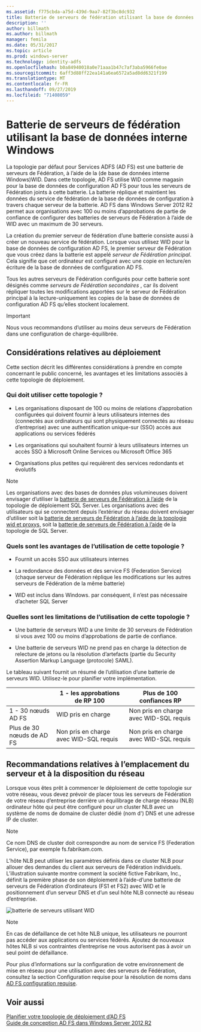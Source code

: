 ```yaml
---
ms.assetid: f775cbda-a75d-439d-9aa7-82f3bc8dc932
title: Batterie de serveurs de fédération utilisant la base de données interne Windows
description: ''
author: billmath
ms.author: billmath
manager: femila
ms.date: 05/31/2017
ms.topic: article
ms.prod: windows-server
ms.technology: identity-adfs
ms.openlocfilehash: b0a84940018a0e71aaa1b47c7af3aba5966fe0ae
ms.sourcegitcommit: 6aff3d88ff22ea141a6ea6572a5ad8dd6321f199
ms.translationtype: MT
ms.contentlocale: fr-FR
ms.lasthandoff: 09/27/2019
ms.locfileid: "71408059"
---
```

# <a name="federation-server-farm-using-wid"></a>Batterie de serveurs de fédération utilisant la base de données interne Windows

La topologie par défaut pour Services ADFS \(AD FS\) est une batterie de serveurs de Fédération, à l’aide de la \(de base de données interne Windows\)WID. Dans cette topologie, AD FS utilise WID comme magasin pour la base de données de configuration AD FS pour tous les serveurs de Fédération joints à cette batterie. La batterie réplique et maintient les données du service de fédération de la base de données de configuration à travers chaque serveur de la batterie. AD FS dans Windows Server 2012 R2 permet aux organisations avec 100 ou moins d’approbations de partie de confiance de configurer des batteries de serveurs de Fédération à l’aide de WID avec un maximum de 30 serveurs.  
  
La création du premier serveur de fédération d’une batterie consiste aussi à créer un nouveau service de fédération. Lorsque vous utilisez WID pour la base de données de configuration AD FS, le premier serveur de Fédération que vous créez dans la batterie est appelé *serveur de Fédération principal*. Cela signifie que cet ordinateur est configuré avec une copie en lecture\/en écriture de la base de données de configuration AD FS.  
  
Tous les autres serveurs de Fédération configurés pour cette batterie sont désignés comme *serveurs de Fédération secondaires* , car ils doivent répliquer toutes les modifications apportées sur le serveur de Fédération principal à la lecture\-uniquement les copies de la base de données de configuration AD FS qu’elles stockent localement.  
  
> [!IMPORTANT]  
> Nous vous recommandons d’utiliser au moins deux serveurs de Fédération dans une configuration de charge\-équilibrée.  
  
## <a name="deployment-considerations"></a>Considérations relatives au déploiement  
Cette section décrit les différentes considérations à prendre en compte concernant le public concerné, les avantages et les limitations associés à cette topologie de déploiement.  
  
### <a name="who-should-use-this-topology"></a>Qui doit utiliser cette topologie ?  
  
-   Les organisations disposant de 100 ou moins de relations d’approbation configurées qui doivent fournir à leurs utilisateurs internes des \(connectés aux ordinateurs qui sont physiquement connectés au réseau d’entreprise\) avec une authentification unique\-sur \(SSO\) accès aux applications ou services fédérés  
  
-   Les organisations qui souhaitent fournir à leurs utilisateurs internes un accès SSO à Microsoft Online Services ou Microsoft Office 365  
  
-   Organisations plus petites qui requièrent des services redondants et évolutifs  
  
> [!NOTE]  
> Les organisations avec des bases de données plus volumineuses doivent envisager d’utiliser la [batterie de serveurs de Fédération à l’aide](Federation-Server-Farm-Using-SQL-Server.md) de la topologie de déploiement SQL Server. Les organisations avec des utilisateurs qui se connectent depuis l’extérieur du réseau doivent envisager d’utiliser soit la [batterie de serveurs de Fédération à l’aide de la topologie wid et proxys,](Federation-Server-Farm-Using-WID-and-Proxies.md) soit la [batterie de serveurs de Fédération à l’aide](Federation-Server-Farm-Using-SQL-Server.md) de la topologie de SQL Server.  
  
### <a name="what-are-the-benefits-of-using-this-topology"></a>Quels sont les avantages de l’utilisation de cette topologie ?  
  
-   Fournit un accès SSO aux utilisateurs internes  
  
-   La redondance des données et des service FS (Federation Service) \(chaque serveur de Fédération réplique les modifications sur les autres serveurs de Fédération de la même batterie\)  
  
-   WID est inclus dans Windows. par conséquent, il n’est pas nécessaire d’acheter SQL Server  
  
### <a name="what-are-the-limitations-of-using-this-topology"></a>Quelles sont les limitations de l’utilisation de cette topologie ?  
  
-   Une batterie de serveurs WID a une limite de 30 serveurs de Fédération si vous avez 100 ou moins d’approbations de partie de confiance.  
  
-   Une batterie de serveurs WID ne prend pas en charge la détection de relecture de jetons ou la résolution d’artefacts \(partie du Security Assertion Markup Language \(protocole\) SAML\).  
  
Le tableau suivant fournit un résumé de l’utilisation d’une batterie de serveurs WID.  Utilisez-le pour planifier votre implémentation.  
  
|| 1 \- les approbations de RP 100 | Plus de 100 confiances RP |
| --- | --- | --- |
|1 \- 30 nœuds AD FS|WID pris en charge|Non pris en charge avec WID-SQL requis 
|Plus de 30 nœuds de AD FS|Non pris en charge avec WID-SQL requis|Non pris en charge avec WID-SQL requis  
  
## <a name="server-placement-and-network-layout-recommendations"></a>Recommandations relatives à l’emplacement du serveur et à la disposition du réseau  
Lorsque vous êtes prêt à commencer le déploiement de cette topologie sur votre réseau, vous devez prévoir de placer tous les serveurs de Fédération de votre réseau d’entreprise derrière un équilibrage de charge réseau \(NLB\) ordinateur hôte qui peut être configuré pour un cluster NLB avec un système de noms de domaine de cluster dédié \(nom d'\) DNS et une adresse IP de cluster.  
  
> [!NOTE]  
> Ce nom DNS de cluster doit correspondre au nom de service FS (Federation Service), par exemple fs.fabrikam.com.  
  
L’hôte NLB peut utiliser les paramètres définis dans ce cluster NLB pour allouer des demandes du client aux serveurs de Fédération individuels. L’illustration suivante montre comment la société fictive Fabrikam, Inc., définit la première phase de son déploiement à l’aide\-d’une batterie de serveurs de Fédération d’ordinateurs \(FS1 et FS2\) avec WID et le positionnement d’un serveur DNS et d’un seul hôte NLB connecté au réseau d’entreprise.  
  
![batterie de serveurs utilisant WID](media/FarmWID.gif)  
  
> [!NOTE]  
> En cas de défaillance de cet hôte NLB unique, les utilisateurs ne pourront pas accéder aux applications ou services fédérés. Ajoutez de nouveaux hôtes NLB si vos contraintes d’entreprise ne vous autorisent pas à avoir un seul point de défaillance.  
  
Pour plus d’informations sur la configuration de votre environnement de mise en réseau pour une utilisation avec des serveurs de Fédération, consultez la section Configuration requise pour la résolution de noms dans [AD FS configuration requise](AD-FS-Requirements.md).  
  
## <a name="see-also"></a>Voir aussi  
[Planifier votre topologie de déploiement d’AD FS](Plan-Your-AD-FS-Deployment-Topology.md)  
[Guide de conception AD FS dans Windows Server 2012 R2](AD-FS-Design-Guide-in-Windows-Server-2012-R2.md)  
  

